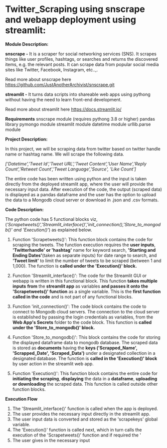 # Twitter_Scraping using snscrape and webapp deployment using streamlit:

**Module Description:**

**snscrape -** It is a scraper for social networking services (SNS). It scrapes things like user profiles, hashtags, or searches and returns the discovered items, e.g. the relevant posts. It can scrape data from popular social media sites like Twitter, Facebook, Instagram, etc..,.

Read more about snscrape here https://github.com/JustAnotherArchivist/snscrape.git

**streamlit -** It turns data scripts into shareable web apps using pythong without having the need to learn front-end development.

Read more about streamlit here https://docs.streamlit.io/


**Requirements**
snscrape module (requires pythong 3.8 or higher)
pandas library
pymongo module
streamlit module
datetime module
urllib.parse module


**Project Description:**

In this project, we will be scraping data from twitter based on twitter handle name or hashtag name. We will scrape the following data.

_['Datetime','Tweet Id','Tweet URL','Tweet Content','User Name','Reply Count','Retweet Count','Tweet Language','Source', 'Like Count']_

The entire code has been written using python and the input is taken directly from the deployed streamlit app, where the user will provide the necessary input data. After execution of the code, the output (scraped data) is displayed as a pandas dataframe and the user has the option to upload the data to a Mongodb cloud server or download in .json and .csv formats.


**Code Description:**

The python code has 5 functional blocks viz, (_'Scrapetweets()','Streamlit_interface()','init_connection(),'Store_to_mongodb()' and 'Execution()'_) as explained below.

  1. Function 'Scrapetweets()': This function block contains the code for scraping the tweets. The function execution requires the **user inputs**,
**'Twitterhandle' or 'hashtag'** name for keyword search, **'Starting and Ending Dates'**(taken as separate inputs) for date range to search, and **'Tweet limit'** to limit the number of tweets to be scraped (between 1 and 1,000). The function is **called under the 'Execution()' block.**

  2. Function 'Streamlit_interface()': The code for the Streamlit GUI or webapp is written in this functional block. This function **takes multiple inputs** **from** the **streamlit app** as variables **and passes it onto the 'Scrapetweets()' function** as a single variable. This is the **first function called in the code** and is not part of any functional blocks.

  3. Function 'init_connection()': The code block contains the code to connect to Mongodb cloud servers. The connection to the cloud server is established by passing the login credentials as variables, from the **Web App's Secrets** folder to the code block. This function is **called under the 'Store_to_mongodb()' block.**

  4. Function 'Store_to_mongodb()': This block contains the code for storing the displayed dataframe data to mongodb database. The scraped data is stored as **documents** having the **keys ('Scrapped_Name', 'Scrapped_Date', 'Scraped_Data')** under a designated collection in a designated database. The function is **called in the 'Execution()' block** by user action in the streamlit web app. 
  
  5. Function 'Execution()': This function block contains the entire code for **initiating the scraping**, **displaying** the data in a **dataframe**, **uploading or downloading** the scraped data. This function is called outside other function blocks.


**Execution Flow**
  1. The 'Streamlit_interface()' function is called when the app is deployed. 
  2. The user provides the necessary input directly in the streamlit app.
  3. The user input data is converted and stored as the 'scrapekeys' global variable.
  4. The 'Execution()' function is called next, which in turn calls the execution of the 'Scrapetweets()' function and if required the '
  5. The user gives in the necessary input
